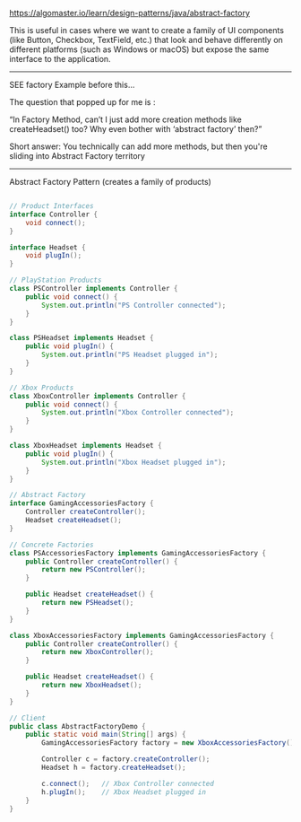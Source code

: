 https://algomaster.io/learn/design-patterns/java/abstract-factory


This is useful in cases where we want to create a family of UI components (like Button, Checkbox, TextField, etc.) that look and behave differently on different platforms 
(such as Windows or macOS) but expose the same interface to the application.

_____________

SEE factory Example before this...

The question that popped up for me is :

“In Factory Method, can’t I just add more creation methods like createHeadset() too? Why even bother with ‘abstract factory’ then?”

Short answer: You technically can add more methods, but then you're sliding into Abstract Factory territory

__________


Abstract Factory Pattern (creates a family of products)

```java

// Product Interfaces
interface Controller {
    void connect();
}

interface Headset {
    void plugIn();
}

// PlayStation Products
class PSController implements Controller {
    public void connect() {
        System.out.println("PS Controller connected");
    }
}

class PSHeadset implements Headset {
    public void plugIn() {
        System.out.println("PS Headset plugged in");
    }
}

// Xbox Products
class XboxController implements Controller {
    public void connect() {
        System.out.println("Xbox Controller connected");
    }
}

class XboxHeadset implements Headset {
    public void plugIn() {
        System.out.println("Xbox Headset plugged in");
    }
}

// Abstract Factory
interface GamingAccessoriesFactory {
    Controller createController();
    Headset createHeadset();
}

// Concrete Factories
class PSAccessoriesFactory implements GamingAccessoriesFactory {
    public Controller createController() {
        return new PSController();
    }

    public Headset createHeadset() {
        return new PSHeadset();
    }
}

class XboxAccessoriesFactory implements GamingAccessoriesFactory {
    public Controller createController() {
        return new XboxController();
    }

    public Headset createHeadset() {
        return new XboxHeadset();
    }
}

// Client
public class AbstractFactoryDemo {
    public static void main(String[] args) {
        GamingAccessoriesFactory factory = new XboxAccessoriesFactory();

        Controller c = factory.createController();
        Headset h = factory.createHeadset();

        c.connect();   // Xbox Controller connected
        h.plugIn();    // Xbox Headset plugged in
    }
}

```
